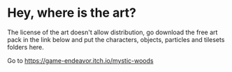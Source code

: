 # Hey, where is the art?

The license of the art doesn't allow distribution, go download the free art pack in the link below and put the characters, objects, particles and tilesets folders here.

Go to https://game-endeavor.itch.io/mystic-woods